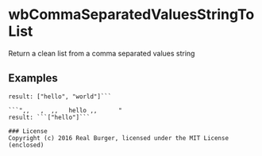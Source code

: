 # wbCommaSeparatedValuesStringToList

Return a clean list from a comma separated values string

## Examples
```"hello, world
result: ["hello", "world"]```

```",,   ,  ,,   hello ,,      "
result: ```["hello"]```

### License
Copyright (c) 2016 Real Burger, licensed under the MIT License (enclosed)